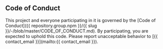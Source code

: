 ## Code of Conduct

This project and everyone participating in it is governed by the [Code of Conduct]({{ repository.group.npm }}/{{ slug }}/-/blob/master/CODE_OF_CONDUCT.md). By participating, you are expected to uphold this code. Please report unacceptable behavior to [{{ contact_email }}](mailto:{{ contact_email }}).
